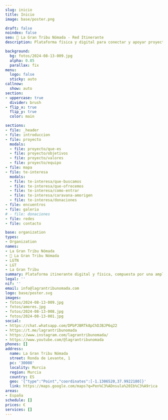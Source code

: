 ```yaml
---
slug: inicio
title: Inicio
image: base/poster.png

draft: false
noindex: false
seo: 👣 La Gran Tribu Nómada - Red Itinerante
description: Plataforma física y digital para conectar y apoyar proyectos, espacios, comunidades y personitas que buscan una vida alternativa.

background:
  bg: fotos/2024-08-13-009.jpg
  alpha: 0.85
  parallax: fix
menu:
  logo: false
  sticky: auto
callnow:
  show: auto
section:
- uppercase: true
  divider: brush
- flip_x: true
  flip_y: true
  color: main

sections:
- file: _header
- file: introduccion
- file: proyecto
  modals:
  - file: proyecto/que-es
  - file: proyecto/objetivos
  - file: proyecto/valores
  - file: proyecto/equipo
- file: mapa
- file: te-interesa
  modals:
  - file: te-interesa/que-buscamos
  - file: te-interesa/que-ofrecemos
  - file: te-interesa/como-entrar
  - file: te-interesa/caravana-amorigen
  - file: te-interesa/donaciones
- file: encuentros
- file: galeria
# - file: donaciones
- file: redes
- file: contacto

base: organization
types:
- Organization
names:
- La Gran Tribu Nómada
- 👣 La Gran Tribu Nómada
- LGTN
- LGT
- La Gran Tribu
summary: Plataforma itinerante digital y física, compuesta por una amplia diversidad de personas con un enfoque de vida y valores similares, que buscan potenciar sus dones y desarrollar una vida compartida, libre y dinámica.
legal: ''
nif: ''
email: info@lagrantribunomada.com
logo: base/poster.svg
images:
- fotos/2024-08-13-009.jpg
- fotos/amores.jpg
- fotos/2024-08-13-008.jpg
- fotos/2024-08-13-001.jpg
social:
- https://chat.whatsapp.com/DPbPJBRTk8pChDJBJP6q22
- https://t.me/lagrantribunomada
- https://www.instagram.com/lagrantribunomada/
- https://www.youtube.com/@lagrantribunomada
phones: []
address:
  name: La Gran Tribu Nómada
  street: Ronda de Levante, 1
  pc: '30008'
  locality: Murcia
  region: Murcia
  country: ES
  geo: '{"type":"Point","coordinates":[-1.1306520,37.9922180]}'
  link: https://maps.google.com/maps?q=Pen%C3%ADnsula%20Ib%C3%A9rica
areas:
- España
schedule: []
prices: €
services: []
---
```

